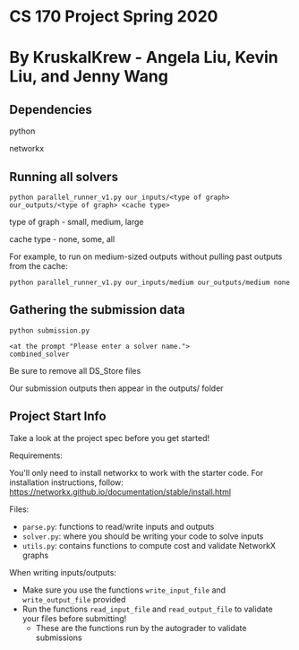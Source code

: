 # CS 170 Project Spring 2020

# By KruskalKrew - Angela Liu, Kevin Liu, and Jenny Wang

## Dependencies
python

networkx

## Running all solvers
```
python parallel_runner_v1.py our_inputs/<type of graph> our_outputs/<type of graph> <cache type>
```
type of graph - small, medium, large

cache type - none, some, all

For example, to run on medium-sized outputs without pulling past outputs from the cache:
```
python parallel_runner_v1.py our_inputs/medium our_outputs/medium none
```

## Gathering the submission data

```
python submission.py 

<at the prompt "Please enter a solver name.">
combined_solver
```
Be sure to remove all DS_Store files

Our submission outputs then appear in the outputs/ folder


## Project Start Info

Take a look at the project spec before you get started!

Requirements:

You'll only need to install networkx to work with the starter code. For installation instructions, follow: https://networkx.github.io/documentation/stable/install.html

Files:
- `parse.py`: functions to read/write inputs and outputs
- `solver.py`: where you should be writing your code to solve inputs
- `utils.py`: contains functions to compute cost and validate NetworkX graphs

When writing inputs/outputs:
- Make sure you use the functions `write_input_file` and `write_output_file` provided
- Run the functions `read_input_file` and `read_output_file` to validate your files before submitting!
  - These are the functions run by the autograder to validate submissions
